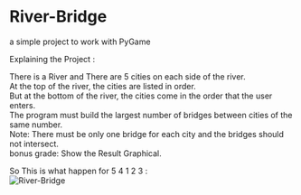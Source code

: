 # River-Bridge
a simple project to work with PyGame

Explaining the Project :<br />

There is a River and There are 5 cities on each side of the river.<br />
At the top of the river, the cities are listed in order.<br />
But at the bottom of the river, the cities come in the order that the user enters.<br />
The program must build the largest number of bridges between cities of the same number.<br />
Note: There must be only one bridge for each city and the bridges should not intersect.<br />
bonus grade: Show the Result Graphical.<br />

So This is what happen for 5 4 1 2 3 :<br>
![River-Bridge](https://github.com/mehranredrose/River-Bridge-Pygame/blob/main/screen%20Shot.png)
